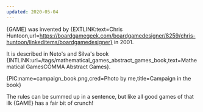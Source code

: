 ```yaml
---
updated: 2020-05-04
---
```


{GAME} was invented by {EXTLINK:text=Chris Huntoon,url=https://boardgamegeek.com/boardgamedesigner/8259/chris-huntoon/linkeditems/boardgamedesigner} in 2001.

It is described in Neto's and Silva's book {INTLINK:url=/tags/mathematical_games_abstract_games_book,text=Mathematical GamesCOMMA Abstract Games}.

{PIC:name=campaign_book.png,cred=Photo by me,title=Campaign in the book}

The rules can be summed up in a sentence, but like all good games of that ilk {GAME} has a fair bit of crunch!
